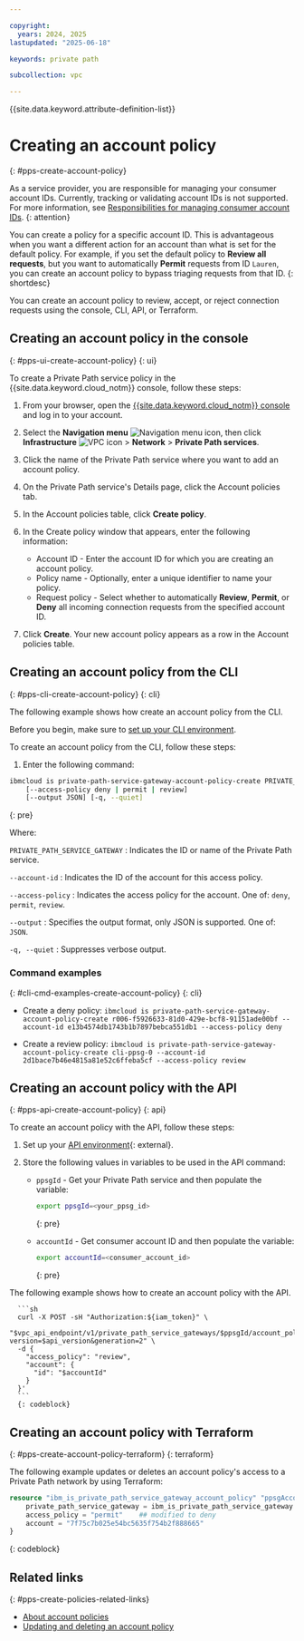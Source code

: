 ```yaml
---

copyright:
  years: 2024, 2025
lastupdated: "2025-06-18"

keywords: private path

subcollection: vpc

---
```


{{site.data.keyword.attribute-definition-list}}

# Creating an account policy
{: #pps-create-account-policy}

As a service provider, you are responsible for managing your consumer account IDs. Currently, tracking or validating account IDs is not supported. For more information, see [Responsibilities for managing consumer account IDs](/docs/vpc?topic=vpc-pps-consumer-account-id-responsibilities&interface=ui).
{: attention}

You can create a policy for a specific account ID. This is advantageous when you want a different action for an account than what is set for the default policy. For example, if you set the default policy to **Review all requests**, but you want to automatically **Permit** requests from ID `Lauren`, you can create an account policy to bypass triaging requests from that ID.
{: shortdesc}

You can create an account policy to review, accept, or reject connection requests using the console, CLI, API, or Terraform.

## Creating an account policy in the console
{: #pps-ui-create-account-policy}
{: ui}

To create a Private Path service policy in the {{site.data.keyword.cloud_notm}} console, follow these steps:

1. From your browser, open the [{{site.data.keyword.cloud_notm}} console](/login) and log in to your account.
1. Select the **Navigation menu** ![Navigation menu icon](../icons/icon_hamburger.svg), then click **Infrastructure** ![VPC icon](../../icons/vpc.svg) > **Network** > **Private Path services**.
1. Click the name of the Private Path service where you want to add an account policy.
1. On the Private Path service's Details page, click the Account policies tab.
1. In the Account policies table, click **Create policy**.
1. In the Create policy window that appears, enter the following information:

    * Account ID - Enter the account ID for which you are creating an account policy.
    * Policy name - Optionally, enter a unique identifier to name your policy.
    * Request policy - Select whether to automatically **Review**, **Permit**, or **Deny** all incoming connection requests from the specified account ID.
1. Click **Create**. Your new account policy appears as a row in the Account policies table.

## Creating an account policy from the CLI
{: #pps-cli-create-account-policy}
{: cli}

The following example shows how create an account policy from the CLI.

Before you begin, make sure to [set up your CLI environment](/docs/vpc?topic=vpc-set-up-environment&interface=cli).

To create an account policy from the CLI, follow these steps:

1. Enter the following command:

```sh
ibmcloud is private-path-service-gateway-account-policy-create PRIVATE_PATH_SERVICE_GATEWAY --account-id ACCOUNT_ID
    [--access-policy deny | permit | review]
    [--output JSON] [-q, --quiet]
```
{: pre}

Where:

`PRIVATE_PATH_SERVICE_GATEWAY`
:   Indicates the ID or name of the Private Path service.

`--account-id`
:   Indicates the ID of the account for this access policy.

`--access-policy`
:   Indicates the access policy for the account. One of: `deny`, `permit`, `review`.

`--output`
:   Specifies the output format, only JSON is supported. One of: `JSON`.

`-q, --quiet`
:   Suppresses verbose output.

### Command examples
{: #cli-cmd-examples-create-account-policy}
{: cli}

- Create a deny policy:
   `ibmcloud is private-path-service-gateway-account-policy-create r006-f5926633-81d0-429e-bcf8-91151ade00bf --account-id e13b4574db1743b1b7897bebca551db1 --access-policy deny`

- Create a review policy:
   `ibmcloud is private-path-service-gateway-account-policy-create cli-ppsg-0 --account-id 2d1bace7b46e4815a81e52c6ffeba5cf --access-policy review`

## Creating an account policy with the API
{: #pps-api-create-account-policy}
{: api}

To create an account policy with the API, follow these steps:

1. Set up your [API environment](/docs/vpc?topic=vpc-set-up-environment#api-prerequisites-setup){: external}.
1. Store the following values in variables to be used in the API command:

   * `ppsgId` - Get your Private Path service and then populate the variable:

      ```sh
      export ppsgId=<your_ppsg_id>
      ```
      {: pre}

   * `accountId` - Get consumer account ID and then populate the variable:

      ```sh
      export accountId=<consumer_account_id>
      ```
      {: pre}

The following example shows how to create an account policy with the API.

      ```sh
      curl -X POST -sH "Authorization:${iam_token}" \
      "$vpc_api_endpoint/v1/private_path_service_gateways/$ppsgId/account_policies?version=$api_version&generation=2" \
      -d {
        "access_policy": "review",
        "account": {
          "id": "$accountId"
        }
      }'
      ```
      {: codeblock}

## Creating an account policy with Terraform
{: #pps-create-account-policy-terraform}
{: terraform}

The following example updates or deletes an account policy's access to a Private Path network by using Terraform:

```terraform
resource "ibm_is_private_path_service_gateway_account_policy" "ppsgAccountPolicy" {
    private_path_service_gateway = ibm_is_private_path_service_gateway.ppsg.id
    access_policy = "permit"    ## modified to deny
    account = "7f75c7b025e54bc5635f754b2f888665"
}
```
{: codeblock}

## Related links
{: #pps-create-policies-related-links}

- [About account policies](/docs/vpc?topic=vpc-pps-about-account-policies&interface=ui)
- [Updating and deleting an account policy](/docs/vpc?topic=vpc-pps-update-account&interface=ui)
